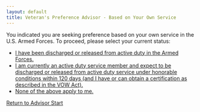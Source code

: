 ```yaml
---
layout: default
title: Veteran's Preference Advisor - Based on Your Own Service
---
```


You indicated you are seeking preference based on your own service in the U.S. Armed Forces. To proceed, please select your current status:

*   [I have been discharged or released from active duty in the Armed Forces.](./ownservice_discharged_checkretired.md)
*   [I am currently an active duty service member and expect to be discharged or released from active duty service under honorable conditions within 120 days (and I have or can obtain a certification as described in the VOW Act).](./ownservice_vow_checkretired.md)
*   [None of the above apply to me.](./ineligible_ownservice_status.md)

[Return to Advisor Start](./start.md)
